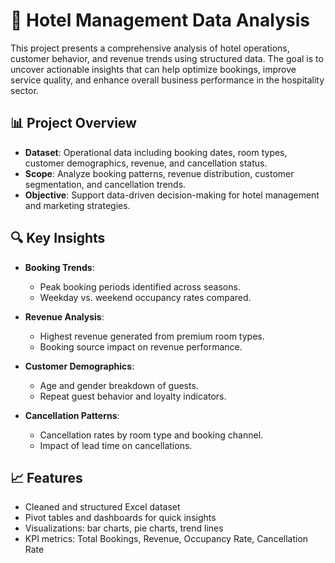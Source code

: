 # 🏨 Hotel Management Data Analysis

This project presents a comprehensive analysis of hotel operations, customer behavior, and revenue trends using structured data. The goal is to uncover actionable insights that can help optimize bookings, improve service quality, and enhance overall business performance in the hospitality sector.

## 📊 Project Overview

- **Dataset**: Operational data including booking dates, room types, customer demographics, revenue, and cancellation status.
- **Scope**: Analyze booking patterns, revenue distribution, customer segmentation, and cancellation trends.
- **Objective**: Support data-driven decision-making for hotel management and marketing strategies.

## 🔍 Key Insights

- **Booking Trends**:
  - Peak booking periods identified across seasons.
  - Weekday vs. weekend occupancy rates compared.

- **Revenue Analysis**:
  - Highest revenue generated from premium room types.
  - Booking source impact on revenue performance.

- **Customer Demographics**:
  - Age and gender breakdown of guests.
  - Repeat guest behavior and loyalty indicators.

- **Cancellation Patterns**:
  - Cancellation rates by room type and booking channel.
  - Impact of lead time on cancellations.

## 📈 Features

- Cleaned and structured Excel dataset
- Pivot tables and dashboards for quick insights
- Visualizations: bar charts, pie charts, trend lines
- KPI metrics: Total Bookings, Revenue, Occupancy Rate, Cancellation Rate
